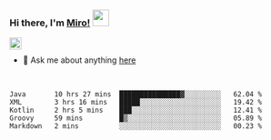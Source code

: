 ### Hi there, I'm [Miro!](https://castariva18.github.io/)  <img src="https://github.com/TheDudeThatCode/TheDudeThatCode/blob/master/Assets/Hi.gif" width="29px">

<a href="https://discord.gg/bhPzjwR">
  <img align="left" alt="Clown Discord" width="21px" src="https://cdn4.iconfinder.com/data/icons/logos-and-brands/512/91_Discord_logo_logos-512.png" />
</a>

<br />

- 💬 Ask me about anything [here](https://github.com/castariva18/castariva18/issues)

<br />

<!--START_SECTION:waka-->
```text
Java       10 hrs 27 mins  ███████████████▓░░░░░░░░░   62.04 % 
XML        3 hrs 16 mins   █████░░░░░░░░░░░░░░░░░░░░   19.42 % 
Kotlin     2 hrs 5 mins    ███░░░░░░░░░░░░░░░░░░░░░░   12.41 % 
Groovy     59 mins         █▒░░░░░░░░░░░░░░░░░░░░░░░   05.89 % 
Markdown   2 mins          ░░░░░░░░░░░░░░░░░░░░░░░░░   00.23 % 
```
<!--END_SECTION:waka-->
